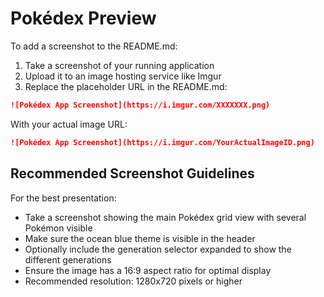 # Pokédex Preview

To add a screenshot to the README.md:

1. Take a screenshot of your running application
2. Upload it to an image hosting service like Imgur
3. Replace the placeholder URL in the README.md:

```md
![Pokédex App Screenshot](https://i.imgur.com/XXXXXXX.png)
```

With your actual image URL:

```md
![Pokédex App Screenshot](https://i.imgur.com/YourActualImageID.png)
```

## Recommended Screenshot Guidelines

For the best presentation:

- Take a screenshot showing the main Pokédex grid view with several Pokémon visible
- Make sure the ocean blue theme is visible in the header
- Optionally include the generation selector expanded to show the different generations
- Ensure the image has a 16:9 aspect ratio for optimal display
- Recommended resolution: 1280x720 pixels or higher 